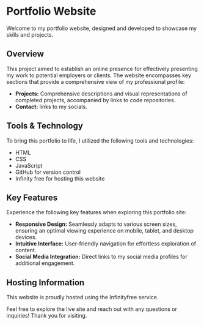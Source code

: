 # Portfolio Website

  
Welcome to my portfolio website, designed and developed to showcase my skills and projects.

## Overview
This project aimed to establish an online presence for effectively presenting my work to potential employers or clients. The website encompasses key sections that provide a comprehensive view of my professional profile:

- **Projects:** Comprehensive descriptions and visual representations of completed projects, accompanied by links to code repositories.
- **Contact:** links to my socials.

## Tools & Technology
To bring this portfolio to life, I utilized the following tools and technologies:

- HTML
- CSS
- JavaScript
- GitHub for version control
- Infinity free for hosting this website

## Key Features
Experience the following key features when exploring this portfolio site:

- **Responsive Design:** Seamlessly adapts to various screen sizes, ensuring an optimal viewing experience on mobile, tablet, and desktop devices.
- **Intuitive Interface:** User-friendly navigation for effortless exploration of content.
- **Social Media Integration:** Direct links to my social media profiles for additional engagement.

## Hosting Information
This website is proudly hosted using the Infinityfree service.

Feel free to explore the live site and reach out with any questions or inquiries! Thank you for visiting.
